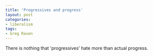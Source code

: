 ```yaml
---
title: 'Progressives and progress'
layout: post
categories:
- liberalism
tags:
- Greg Raven
---
```


There is nothing that 'progressives' hate more than actual progress.